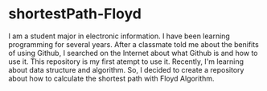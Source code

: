 # shortestPath-Floyd
I am a student major in electronic information. I have been learning programming for several years.
After a classmate told me about the benifits of using Github, I searched on the Internet about what Github is and how to use it. This repository is my first atempt to use it.
Recently, I'm learning about data structure and algorithm. So, I decided to create a repository about how to calculate the shortest path with Floyd Algorithm. 
